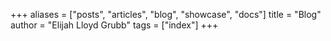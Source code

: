 +++
aliases = ["posts", "articles", "blog", "showcase", "docs"]
title = "Blog"
author = "Elijah Lloyd Grubb"
tags = ["index"]
+++
